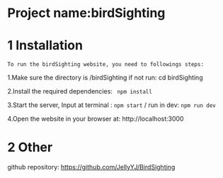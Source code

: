 # Project name:birdSighting

# 1 Installation

```
To run the birdSighting website, you need to followings steps:
```

1.Make sure the directory is /birdSighting if not run: cd birdSighting

2.Install the required dependencies: ` npm install`

3.Start the server, Input at terminal : `npm start` / run in dev: `npm run dev`

4.Open the website in your browser at: http://localhost:3000

# 2 Other

github repository: https://github.com/JellyYJ/BirdSighting
